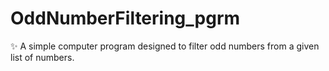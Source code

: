 # OddNumberFiltering_pgrm
✨ A simple computer program designed to filter odd numbers from a given list of numbers. 
